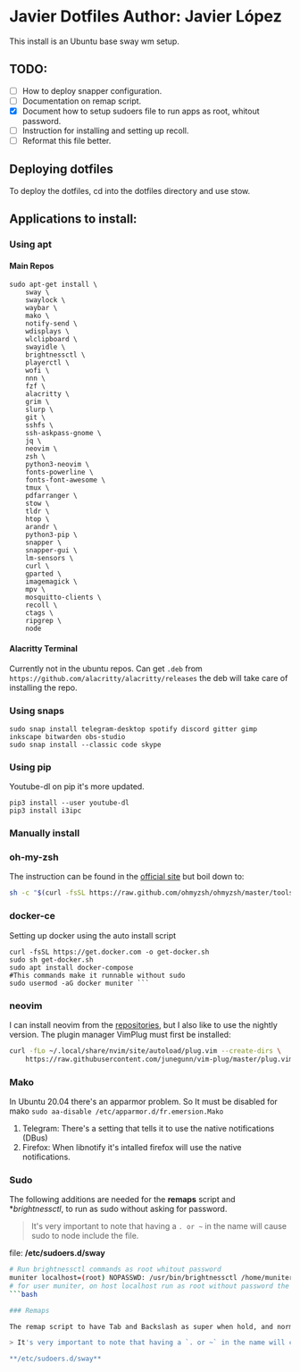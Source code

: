 # Javier Dotfiles Author: Javier López

This install is an Ubuntu base sway wm setup.

## TODO:

- [ ] How to deploy snapper configuration.
- [ ] Documentation on remap script.
- [x] Document how to setup sudoers file to run apps as root, whitout password.
- [ ] Instruction for installing and setting up recoll.
- [ ] Reformat this file better.

## Deploying dotfiles
To deploy the dotfiles, cd into the dotfiles directory and use stow. 

## Applications to install:

### Using apt

#### Main Repos

```
sudo apt-get install \
    sway \
    swaylock \
    waybar \
    mako \
    notify-send \
    wdisplays \
    wlclipboard \
    swayidle \
    brightnessctl \
    playerctl \
    wofi \
    nnn \
    fzf \
    alacritty \
    grim \
    slurp \
    git \
    sshfs \
    ssh-askpass-gnome \
    jq \
    neovim \
    zsh \ 
    python3-neovim \
    fonts-powerline \
    fonts-font-awesome \
    tmux \
    pdfarranger \
    stow \
    tldr \
    htop \
    arandr \
    python3-pip \
    snapper \
    snapper-gui \
    lm-sensors \
    curl \
    gparted \
    imagemagick \
    mpv \
    mosquitto-clients \
    recoll \
    ctags \
    ripgrep \
    node 
```

#### Alacritty Terminal

Currently not in the ubuntu repos. Can get `.deb` from `https://github.com/alacritty/alacritty/releases` the deb will take care of installing the repo.


### Using snaps

```
sudo snap install telegram-desktop spotify discord gitter gimp inkscape bitwarden obs-studio
sudo snap install --classic code skype
```

### Using pip
Youtube-dl on pip it's more updated.

```
pip3 install --user youtube-dl
pip3 install i3ipc
```

### Manually install

### oh-my-zsh

The instruction can be found in the [official site](https://ohmyz.sh/#install) but boil down to:

```bash
sh -c "$(curl -fsSL https://raw.github.com/ohmyzsh/ohmyzsh/master/tools/install.sh)"
```

### docker-ce

Setting up docker using the auto install script

```
curl -fsSL https://get.docker.com -o get-docker.sh
sudo sh get-docker.sh
sudo apt install docker-compose
#This commands make it runnable without sudo
sudo usermod -aG docker muniter ```
```

### neovim

I can install neovim from the [repositories](https://github.com/neovim/neovim), but I also like to use the nightly version.
The plugin manager VimPlug must first be installed:

```bash
curl -fLo ~/.local/share/nvim/site/autoload/plug.vim --create-dirs \
    https://raw.githubusercontent.com/junegunn/vim-plug/master/plug.vim
```

### Mako

In Ubuntu 20.04 there's an apparmor problem. So It must be disabled for mako `sudo aa-disable /etc/apparmor.d/fr.emersion.Mako`

1. Telegram: There's a setting that tells it to use the native notifications (DBus)
1. Firefox: When libnotify it's intalled firefox will use the native notifications.

### Sudo

The following additions are needed for the **remaps** script and **brightnessctl*, to run as sudo without asking for password.

> It's very important to note that having a `. or ~` in the name will cause sudo to node include the file.

file: **/etc/sudoers.d/sway**

```bash
# Run brightnessctl commands as root whitout password
muniter localhost=(root) NOPASSWD: /usr/bin/brightnessctl /home/muniter/scripts/remaps.py
# for user muniter, on host localhost run as root without password the commands brightnessctl and remaps.py
```bash

### Remaps

The remap script to have Tab and Backslash as super when hold, and normal action when pressed. We can append to the previous example the following.

> It's very important to note that having a `. or ~` in the name will cause sudo to node include the file.

**/etc/sudoers.d/sway**

